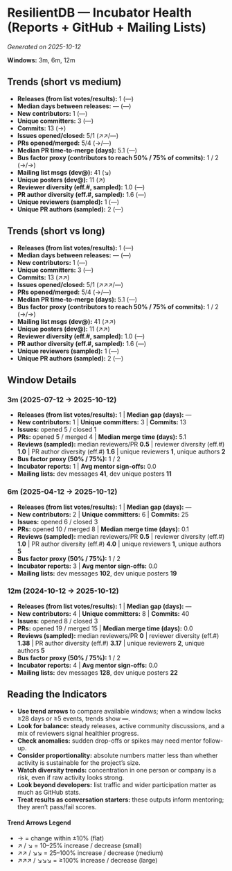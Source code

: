 # ResilientDB — Incubator Health (Reports + GitHub + Mailing Lists)
_Generated on 2025-10-12_

**Windows:** 3m, 6m, 12m

## Trends (short vs medium)

- **Releases (from list votes/results):** 1 (—)
- **Median days between releases:** — (—)
- **New contributors:** 1 (—)
- **Unique committers:** 3 (—)
- **Commits:** 13 (→)
- **Issues opened/closed:** 5/1 (↗↗/—)
- **PRs opened/merged:** 5/4 (→/—)
- **Median PR time-to-merge (days):** 5.1 (—)
- **Bus factor proxy (contributors to reach 50% / 75% of commits):** 1 / 2 (→/→)
- **Mailing list msgs (dev@):** 41 (↘)
- **Unique posters (dev@):** 11 (↗)
- **Reviewer diversity (eff.#, sampled):** 1.0 (—)
- **PR author diversity (eff.#, sampled):** 1.6 (—)
- **Unique reviewers (sampled):** 1 (—)
- **Unique PR authors (sampled):** 2 (—)

## Trends (short vs long)

- **Releases (from list votes/results):** 1 (—)
- **Median days between releases:** — (—)
- **New contributors:** 1 (—)
- **Unique committers:** 3 (—)
- **Commits:** 13 (↗↗)
- **Issues opened/closed:** 5/1 (↗↗↗/—)
- **PRs opened/merged:** 5/4 (→/—)
- **Median PR time-to-merge (days):** 5.1 (—)
- **Bus factor proxy (contributors to reach 50% / 75% of commits):** 1 / 2 (→/→)
- **Mailing list msgs (dev@):** 41 (↗↗)
- **Unique posters (dev@):** 11 (↗↗)
- **Reviewer diversity (eff.#, sampled):** 1.0 (—)
- **PR author diversity (eff.#, sampled):** 1.6 (—)
- **Unique reviewers (sampled):** 1 (—)
- **Unique PR authors (sampled):** 2 (—)

## Window Details
### 3m  (2025-07-12 → 2025-10-12)
- **Releases (from list votes/results):** 1  |  **Median gap (days):** —
- **New contributors:** 1  |  **Unique committers:** 3  |  **Commits:** 13
- **Issues:** opened 5 / closed 1
- **PRs:** opened 5 / merged 4  |  **Median merge time (days):** 5.1
- **Reviews (sampled):** median reviewers/PR **0.5**  |  reviewer diversity (eff.#) **1.0**  |  PR author diversity (eff.#) **1.6**  |  unique reviewers **1**, unique authors **2**
- **Bus factor proxy (50% / 75%):** 1 / 2
- **Incubator reports:** 1  |  **Avg mentor sign-offs:** 0.0
- **Mailing lists:** dev messages **41**, dev unique posters **11**

### 6m  (2025-04-12 → 2025-10-12)
- **Releases (from list votes/results):** 1  |  **Median gap (days):** —
- **New contributors:** 2  |  **Unique committers:** 6  |  **Commits:** 25
- **Issues:** opened 6 / closed 3
- **PRs:** opened 10 / merged 8  |  **Median merge time (days):** 0.1
- **Reviews (sampled):** median reviewers/PR **0.5**  |  reviewer diversity (eff.#) **1.0**  |  PR author diversity (eff.#) **4.0**  |  unique reviewers **1**, unique authors **5**
- **Bus factor proxy (50% / 75%):** 1 / 2
- **Incubator reports:** 3  |  **Avg mentor sign-offs:** 0.0
- **Mailing lists:** dev messages **102**, dev unique posters **19**

### 12m  (2024-10-12 → 2025-10-12)
- **Releases (from list votes/results):** 1  |  **Median gap (days):** —
- **New contributors:** 4  |  **Unique committers:** 8  |  **Commits:** 40
- **Issues:** opened 8 / closed 3
- **PRs:** opened 19 / merged 15  |  **Median merge time (days):** 0.0
- **Reviews (sampled):** median reviewers/PR **0**  |  reviewer diversity (eff.#) **1.38**  |  PR author diversity (eff.#) **3.17**  |  unique reviewers **2**, unique authors **5**
- **Bus factor proxy (50% / 75%):** 1 / 2
- **Incubator reports:** 4  |  **Avg mentor sign-offs:** 0.0
- **Mailing lists:** dev messages **128**, dev unique posters **22**

## Reading the Indicators
- **Use trend arrows** to compare available windows; when a window lacks ≥28 days or ≥5 events, trends show **—**.
- **Look for balance:** steady releases, active community discussions, and a mix of reviewers signal healthier progress.
- **Check anomalies:** sudden drop-offs or spikes may need mentor follow-up.
- **Consider proportionality:** absolute numbers matter less than whether activity is sustainable for the project’s size.
- **Watch diversity trends:** concentration in one person or company is a risk, even if raw activity looks strong.
- **Look beyond developers:** list traffic and wider participation matter as much as GitHub stats.
- **Treat results as conversation starters:** these outputs inform mentoring; they aren’t pass/fail scores.

#### Trend Arrows Legend
- →  = change within ±10% (flat)
- ↗ / ↘ = 10–25% increase / decrease (small)
- ↗↗ / ↘↘ = 25–100% increase / decrease (medium)
- ↗↗↗ / ↘↘↘ = ≥100% increase / decrease (large)
